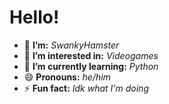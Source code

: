 # Hello!

- 👋 **I’m:** *SwankyHamster*
- 👀 **I’m interested in:** *Videogames*
- 🌱 **I’m currently learning:** *Python*
- 😄 **Pronouns:** *he/him*
- ⚡ **Fun fact:** *Idk what I'm doing*
